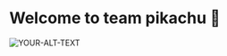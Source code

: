 # Welcome to team pikachu 👋   

<picture> 
 <img alt="YOUR-ALT-TEXT" src="https://e7.pngegg.com/pngimages/476/159/png-clipart-pokemon-pikachu-pikachu-pokemon-games-pokemon-thumbnail.png">
 
<picture> 


